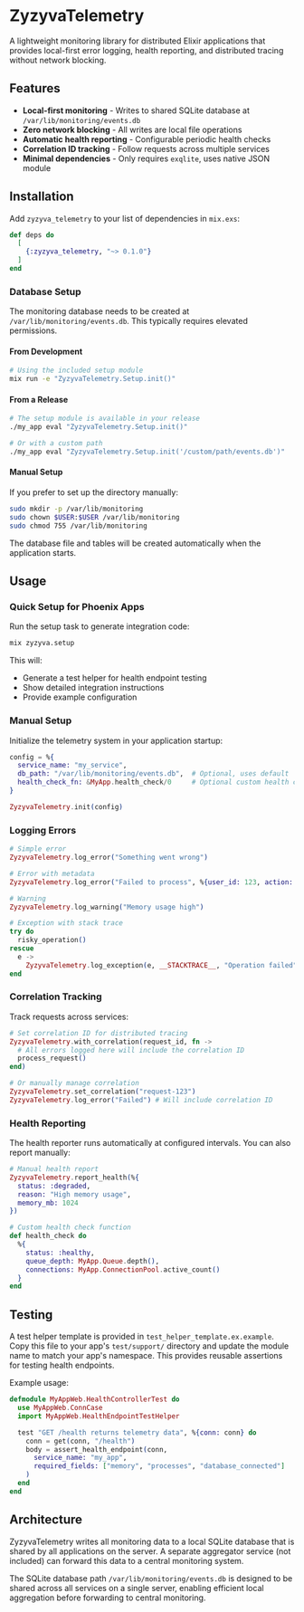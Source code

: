 # ZyzyvaTelemetry

A lightweight monitoring library for distributed Elixir applications that provides local-first error logging, health reporting, and distributed tracing without network blocking.

## Features

- **Local-first monitoring** - Writes to shared SQLite database at `/var/lib/monitoring/events.db`
- **Zero network blocking** - All writes are local file operations
- **Automatic health reporting** - Configurable periodic health checks
- **Correlation ID tracking** - Follow requests across multiple services
- **Minimal dependencies** - Only requires `exqlite`, uses native JSON module

## Installation

Add `zyzyva_telemetry` to your list of dependencies in `mix.exs`:

```elixir
def deps do
  [
    {:zyzyva_telemetry, "~> 0.1.0"}
  ]
end
```

### Database Setup

The monitoring database needs to be created at `/var/lib/monitoring/events.db`. This typically requires elevated permissions.

#### From Development

```bash
# Using the included setup module
mix run -e "ZyzyvaTelemetry.Setup.init()"
```

#### From a Release

```bash
# The setup module is available in your release
./my_app eval "ZyzyvaTelemetry.Setup.init()"

# Or with a custom path
./my_app eval "ZyzyvaTelemetry.Setup.init('/custom/path/events.db')"
```

#### Manual Setup

If you prefer to set up the directory manually:

```bash
sudo mkdir -p /var/lib/monitoring
sudo chown $USER:$USER /var/lib/monitoring
sudo chmod 755 /var/lib/monitoring
```

The database file and tables will be created automatically when the application starts.

## Usage

### Quick Setup for Phoenix Apps

Run the setup task to generate integration code:

```bash
mix zyzyva.setup
```

This will:
- Generate a test helper for health endpoint testing
- Show detailed integration instructions
- Provide example configuration

### Manual Setup

Initialize the telemetry system in your application startup:

```elixir
config = %{
  service_name: "my_service",
  db_path: "/var/lib/monitoring/events.db",  # Optional, uses default
  health_check_fn: &MyApp.health_check/0     # Optional custom health check
}

ZyzyvaTelemetry.init(config)
```

### Logging Errors

```elixir
# Simple error
ZyzyvaTelemetry.log_error("Something went wrong")

# Error with metadata
ZyzyvaTelemetry.log_error("Failed to process", %{user_id: 123, action: "create"})

# Warning
ZyzyvaTelemetry.log_warning("Memory usage high")

# Exception with stack trace
try do
  risky_operation()
rescue
  e ->
    ZyzyvaTelemetry.log_exception(e, __STACKTRACE__, "Operation failed")
end
```

### Correlation Tracking

Track requests across services:

```elixir
# Set correlation ID for distributed tracing
ZyzyvaTelemetry.with_correlation(request_id, fn ->
  # All errors logged here will include the correlation ID
  process_request()
end)

# Or manually manage correlation
ZyzyvaTelemetry.set_correlation("request-123")
ZyzyvaTelemetry.log_error("Failed") # Will include correlation ID
```

### Health Reporting

The health reporter runs automatically at configured intervals. You can also report manually:

```elixir
# Manual health report
ZyzyvaTelemetry.report_health(%{
  status: :degraded,
  reason: "High memory usage",
  memory_mb: 1024
})

# Custom health check function
def health_check do
  %{
    status: :healthy,
    queue_depth: MyApp.Queue.depth(),
    connections: MyApp.ConnectionPool.active_count()
  }
end
```

## Testing

A test helper template is provided in `test_helper_template.ex.example`. Copy this file to your app's `test/support/` directory and update the module name to match your app's namespace. This provides reusable assertions for testing health endpoints.

Example usage:
```elixir
defmodule MyAppWeb.HealthControllerTest do
  use MyAppWeb.ConnCase
  import MyAppWeb.HealthEndpointTestHelper

  test "GET /health returns telemetry data", %{conn: conn} do
    conn = get(conn, "/health")
    body = assert_health_endpoint(conn,
      service_name: "my_app",
      required_fields: ["memory", "processes", "database_connected"]
    )
  end
end
```

## Architecture

ZyzyvaTelemetry writes all monitoring data to a local SQLite database that is shared by all applications on the server. A separate aggregator service (not included) can forward this data to a central monitoring system.

The SQLite database path `/var/lib/monitoring/events.db` is designed to be shared across all services on a single server, enabling efficient local aggregation before forwarding to central monitoring.

